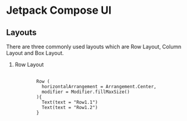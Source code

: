 <h1>Jetpack Compose UI</h1>

<h2>Layouts</h2>
<p>There are three commonly used layouts which are Row Layout, Column Layout and Box Layout.</p>
<ol>
  <li>Row Layout
  <pre>
      <code>
        Row (
          horizontalArrangement = Arrangement.Center,
          modifier = Modifier.fillMaxSize()
        ){
          Text(text = "Row1.1")
          Text(text = "Row1.2")
        }
      </code>
    </pre>
  </li>
</ol>
